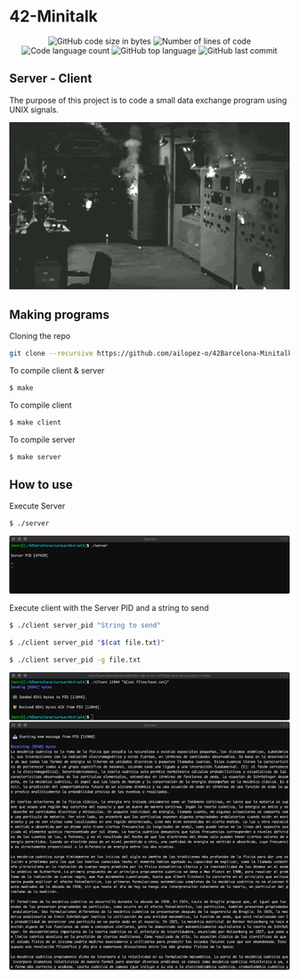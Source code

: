 # 42-Minitalk

<p align="center">
	<img alt="GitHub code size in bytes" src="https://img.shields.io/github/languages/code-size/ailopez-o/42Barcelona-minitalk?color=lightblue" />
	<img alt="Number of lines of code" src="https://img.shields.io/tokei/lines/github/ailopez-o/42Barcelona-minitalk?color=critical" />
	<img alt="Code language count" src="https://img.shields.io/github/languages/count/ailopez-o/42Barcelona-minitalk?color=yellow" />
	<img alt="GitHub top language" src="https://img.shields.io/github/languages/top/ailopez-o/42Barcelona-minitalk?color=blue" />
	<img alt="GitHub last commit" src="https://img.shields.io/github/last-commit/ailopez-o/42Barcelona-minitalk?color=green" />
</p>

## Server - Client

The purpose of this project is to code a small data exchange program using UNIX signals.

<p align="center">
	<img src="https://github.com/ailopez-o/42Barcelona-Minitalk/blob/main/img/minitalk.gif?raw=true" />
</p>

## Making programs

Cloning the repo
```bash
git clone --recursive https://github.com/ailopez-o/42Barcelona-Minitalk.git
```
To compile client & server

```bash
$ make
```
To compile client

```bash
$ make client
```
To compile server

```bash
$ make server
```

## How to use

Execute Server

```bash
$ ./server
```
<p align="center">
	<img src="https://github.com/ailopez-o/42Barcelona-Minitalk/blob/main/img/serverpid.png?raw=true" />
</p>

Execute client with the Server PID and a string to send

```bash
$ ./client server_pid "String to send"
```
```bash
$ ./client server_pid "$(cat file.txt)"
```
```bash
$ ./client server_pid -g file.txt
```

<p align="center">
	<img src="https://github.com/ailopez-o/42Barcelona-Minitalk/blob/main/img/client.png?raw=true" />
	<img src="https://github.com/ailopez-o/42Barcelona-Minitalk/blob/main/img/server.png?raw=true" />
</p>



